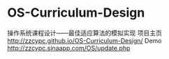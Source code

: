 # OS-Curriculum-Design
操作系统课程设计——最佳适应算法的模拟实现
项目主页 http://zzcypc.github.io/OS-Curriculum-Design/
Demo http://zzcypc.sinaapp.com/OS/update.php
